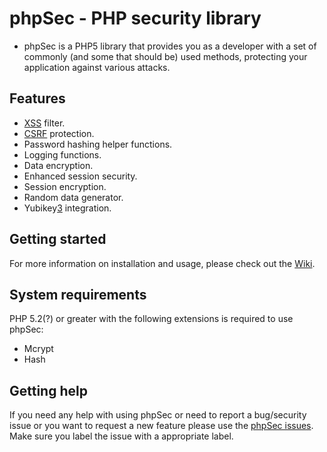 phpSec - PHP security library
=============================
* phpSec is a PHP5 library that provides you as a developer with a set of
commonly (and some that should be) used methods, protecting your application
against various attacks.

Features
--------
*    [XSS][1] filter.
*    [CSRF][2] protection.
*    Password hashing helper functions.
*    Logging functions.
*    Data encryption.
*    Enhanced session security.
*    Session encryption.
*    Random data generator.
*    Yubikey[3] integration.

Getting started
---------------
For more information on installation and usage, please check out the
[Wiki](https://github.com/xqus/phpSec/wiki/Documentation).

System requirements
-------------------
PHP 5.2(?) or greater with the following extensions is required to use phpSec:

*   Mcrypt
*   Hash


Getting help
------------
If you need any help with using phpSec or need to report a bug/security issue or you
want to request a new feature please use the [phpSec issues](https://github.com/xqus/phpSec/issues).
Make sure you label the issue with a appropriate label.

[1]:http://en.wikipedia.org/wiki/Cross-site_scripting        "Wikipedia on XSS"
[2]:http://en.wikipedia.org/wiki/Cross-site_request_forgery  "Wikipedia on CSRF"
[3]:http://yubico.com                                        "Yubikey"